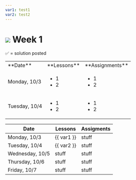 ```yaml
---
var1: test1
var2: test2
---
```


# ![](https://ga-dash.s3.amazonaws.com/production/assets/logo-9f88ae6c9c3871690e33280fcf557f33.png) Week 1

&#x2705; = solution posted

<table>

  <tr>
    <td>**Date**</td>
    <td>**Lessons**</td>
    <td>**Assignments**</td>
  </tr>

  <tr>
    <td>Monday, 10/3</td>
    <td>
      <ul>
        <li>1</li>
        <li>2</li>
      </ul>
    </td>
    <td>
      <ul>
        <li>1</li>
        <li>2</li>
      </ul>
    </td>
  </tr>

  <tr>
    <td>Tuesday, 10/4</td>
    <td>
      <ul>
        <li>1</li>
        <li>2</li>
      </ul>
    </td>
    <td>
      <ul>
        <li>1</li>
        <li>2</li>
      </ul>
    </td>
  </tr>
</table>

| Date | Lessons | Assigments |
| --- | --- | ---
| Monday, 10/3 | {{ var1  }} | stuff |
| Tuesday, 10/4 | {{ var2  }} | stuff |
| Wednesday, 10/5 | stuff | stuff |
| Thursday, 10/6 | stuff | stuff |
| Friday, 10/7 | stuff | stuff |
